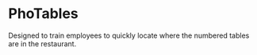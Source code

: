 # PhoTables

Designed to train employees to quickly locate where the numbered tables are in the restaurant.
